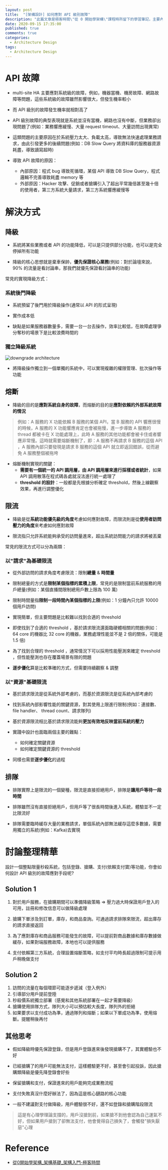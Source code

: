 ```yaml
---
layout: post
title:  "[架構設計] 如何應對 API 級別故障"
description: "此篇文章是極客時間\"從 0 開始學架構\"課程時所留下的學習筆記，主要內容是如何透過架構設計與維運技巧，來應對 API 級別的故障"
date: 2020-09-15 17:35:00
published: true
comments: true
categories:
  - Architecture Design
tags:
  - Architecture Design
---
```



API 故障
========

-  multi-site HA 主要應對系統級的故障，例如，機器當機、機房故障、網路故障等問題，這些系統級的故障雖然影響很大，但發生機率較小

- 而 API 級別的故障發生機率就相對高了

- API 級別故障的典型表現就是系統並沒有當機，網路也沒有中斷，但業務卻出現問題了(例如：業務響應緩慢、大量 request timeout、大量訪問出現異常)

- 這類問題的主要原因在於系統壓力太大、負載太高，導致無法快速處理業務請求，由此引發更多的後續問題(例如：DB Slow Query 將資料庫的服務器資源耗盡，導致讀寫超時)

- 導致 API 故障的原因：
  - 內部原因：程式 bug 導致死循環，某個 API 導致 DB Slow Query，程式邏輯不完善導致耗盡 memory 等
  - 外部原因：Hacker 攻擊、促銷或者搶購引入了超出平常幾倍甚至幾十倍的使用者，第三方系統大量請求，第三方系統響應緩慢等



解決方式
=======

## 降級

- 系統將某些業務或者 API 的功能降低，可以是只提供部分功能，也可以是完全停掉所有功能

- 降級的核心思想就是棄車保帥，**優先保證核心業務**(例如：對於論壇來說，90% 的流量是看討論串，那我們就優先保證看討論串的功能)

常見的實現降級方式：

### 系統後門降級

- 系統預留了後門用於降級操作(通常以 API 的形式呈現)

- 實作成本低

- 缺點是如果服務器數量多，需要一台一台去操作，效率比較低，在故障處理爭分奪秒的場景下是比較浪費時間的

### 獨立降級系統

![downgrade architecture](/blog/images/architecture-design/downgrade-arch.png)

- 將降級操作獨立到一個單獨的系統中，可以實現複雜的權限管理、批次操作等功能


## 熔斷

- 降級的目的是**應對系統自身的故障**，而熔斷的目的是**應對依賴的外部系統故障的情況**
> 例如：A 服務的 X 功能依賴 B 服務的某個 API，當 B 服務的 API 響應很慢的時候，A 服務的 X 功能響應肯定也會被拖慢，進一步導致 A 服務的 thread 都被卡在 X 功能處理上，此時 A 服務的其他功能都會被卡住或者響應非常慢。這時就需要熔斷機制了，即：A 服務不再請求 B 服務的這個 API ，A 服務內部只要發現是請求 B 服務的這個 API 就立即返回錯誤，從而避免 A 服務整個被拖垮

- 熔斷機制實現的關鍵：
  - **需要有一個統一的 API 調用層，由 API 調用層來進行採樣或者統計**，如果 API 調用散落在程式碼各處就沒法進行統一處理了
  - **threshold 的設計**：一般都是先根據分析確定 threshold，然後上線觀察效果，再進行調整優化


## 限流

- 降級是從**系統功能優先級的角度**考慮如何應對故障，而限流則是從**使用者訪問壓力的角度**來考慮如何應對故障

- 限流指只允許系統能夠承受的訪問量進來，超出系統訪問能力的請求將被丟棄

常見的限流方式可以分為兩類：

### 以"請求"為基礎限流

- 從外部訪問的請求角度考慮限流：限制**總量** & **時間量**

- 限制總量的方式是**限制某個指標的累積上限**，常見的是限制當前系統服務的用戶總量(例如：某個直播間限制總用戶數上限為 100 萬)

- 限制時間量指**限制一段時間內某個指標的上限**(例如：1 分鐘內只允許 10000 個用戶訪問)

- 實現簡單，但主要問題是比較難以找到合適的 threshold 

- 即使找到了合適的 threshold ，基於請求限流還面臨硬體相關的問題(例如：64 core 的機器比 32 core 的機器，業務處理性能並不是 2 倍的關係，可能是 1.5 倍)

- 為了找到合理的 threshold ，通常情況下可以採用性能壓測來確定 threshold ，但性能壓測也存在覆蓋場景有限的問題

- **逐步優化**算是比較準確的方式，但需要持續觀察 & 調整

### 以"資源"基礎限流

- 基於請求限流是從系統外部考慮的，而基於資源限流是從系統內部考慮的

- 找到系統內部影響性能的關鍵資源，對其使用上限進行限制(例如：連接數、file handler、 thread count、請求隊列)

- 基於資源限流相比基於請求限流能夠**更加有效地反映當前系統的壓力**

- 實踐中設計也面臨兩個主要的難點：
  - 如何確定關鍵資源
  - 如何確定關鍵資源的 threshold 

- 同樣也需要**逐步優化**的過程


## 排隊

- 排隊實際上是限流的一個變種，限流是直接拒絕用戶，排隊是**讓用戶等待一段時間**

- 排隊雖然沒有直接拒絕用戶，但用戶等了很長時間後進入系統，體驗並不一定比限流好

- 排隊需要臨時緩存大量的業務請求，單個系統內部無法緩存這麼多數據，需要用獨立的系統(例如：Kafka)去實現



討論整理精華
==========

設計一個整點限量秒殺系統，包括登錄、搶購、支付(依賴支付寶)等功能，你會如何設計 API 級別的故障應對手段呢?

## Solution 1

1. 對於用戶服務，在搶購期間可以準備降級策略 => 壓力過大時保證用戶登入的可用，註冊和修改信息可以做降級處理

2. 搶購下單涉及到訂單，庫存，和商品查詢。可通過請求排隊來限流，超出庫存的請求直接返回

3. 為了應對庫存和商品服務可能發生的故障，可以提前對商品數據和庫存數據做緩存，如果對端服務故障，本地也可以提供服務

4. 支付依賴第三方系統，合理設置熔斷策略，如支付平均時長超過限制可提示用戶稍晚做支付


## Solution 2

1. 訪問的流量在每個環節可能逐步遞減（登入例外）
2. 引導部分用戶提前登陸
3. 秒殺價系統獨立部署（感覺和其他系統部署在一起才需要降級）
4. 搶購使用排隊方式，隊列大小可以預估較大長度，隊列外的拒絕
5. 如果要求以支付成功為準，通過隊列和熔斷；如果以下單成功為準，使用熔斷。提醒稍後再付


## 其他思考

- 假如降級時優先保證登錄，但是用戶登錄進來後發現搶購不了，其實體驗也不好

- 已經搶購了的用戶可能無法支付，這樣體驗更不好，甚至會引起投訴，因此搶購類降級是優先降登錄會好些

- 保留搶購和支付，保證進來的用戶能夠完成業務流程

- 支付失敗真沒什麼好辦法了，因為這是核心鏈路的核心功能

- 一般不建議對支付做降級，用戶體驗很不好，還不如登錄和搶購階段限流
> 這是有心理學理論支撐的，用戶沒搶到前，如果搶不到他會認為自己運氣不好，但如果用戶搶到了卻無法支付，他會覺得自己損失了，會觸發"損失厭惡"心理



Reference
=========

- [從0開始學架構_架構基礎_架構入門-極客時間](https://time.geekbang.org/column/intro/81)